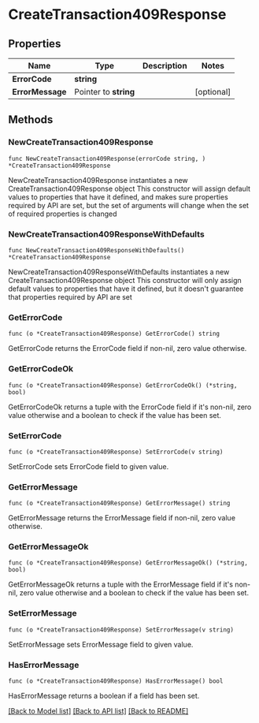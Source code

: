 # CreateTransaction409Response

## Properties

Name | Type | Description | Notes
------------ | ------------- | ------------- | -------------
**ErrorCode** | **string** |  | 
**ErrorMessage** | Pointer to **string** |  | [optional] 

## Methods

### NewCreateTransaction409Response

`func NewCreateTransaction409Response(errorCode string, ) *CreateTransaction409Response`

NewCreateTransaction409Response instantiates a new CreateTransaction409Response object
This constructor will assign default values to properties that have it defined,
and makes sure properties required by API are set, but the set of arguments
will change when the set of required properties is changed

### NewCreateTransaction409ResponseWithDefaults

`func NewCreateTransaction409ResponseWithDefaults() *CreateTransaction409Response`

NewCreateTransaction409ResponseWithDefaults instantiates a new CreateTransaction409Response object
This constructor will only assign default values to properties that have it defined,
but it doesn't guarantee that properties required by API are set

### GetErrorCode

`func (o *CreateTransaction409Response) GetErrorCode() string`

GetErrorCode returns the ErrorCode field if non-nil, zero value otherwise.

### GetErrorCodeOk

`func (o *CreateTransaction409Response) GetErrorCodeOk() (*string, bool)`

GetErrorCodeOk returns a tuple with the ErrorCode field if it's non-nil, zero value otherwise
and a boolean to check if the value has been set.

### SetErrorCode

`func (o *CreateTransaction409Response) SetErrorCode(v string)`

SetErrorCode sets ErrorCode field to given value.


### GetErrorMessage

`func (o *CreateTransaction409Response) GetErrorMessage() string`

GetErrorMessage returns the ErrorMessage field if non-nil, zero value otherwise.

### GetErrorMessageOk

`func (o *CreateTransaction409Response) GetErrorMessageOk() (*string, bool)`

GetErrorMessageOk returns a tuple with the ErrorMessage field if it's non-nil, zero value otherwise
and a boolean to check if the value has been set.

### SetErrorMessage

`func (o *CreateTransaction409Response) SetErrorMessage(v string)`

SetErrorMessage sets ErrorMessage field to given value.

### HasErrorMessage

`func (o *CreateTransaction409Response) HasErrorMessage() bool`

HasErrorMessage returns a boolean if a field has been set.


[[Back to Model list]](../README.md#documentation-for-models) [[Back to API list]](../README.md#documentation-for-api-endpoints) [[Back to README]](../README.md)


